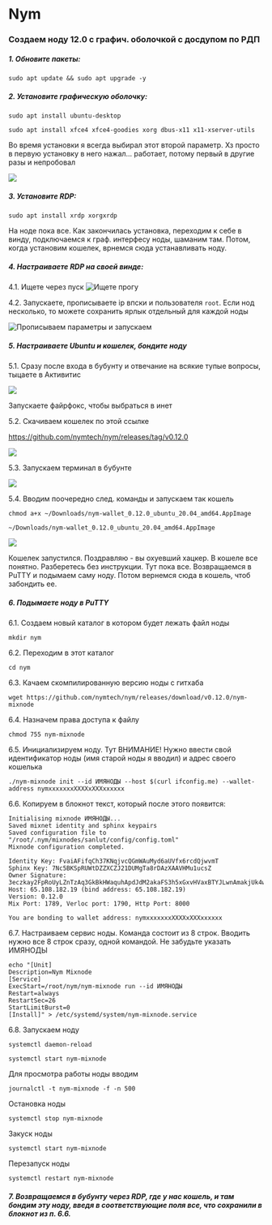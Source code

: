# Nym
### Создаем ноду 12.0 с графич. оболочкой с досдупом по РДП

##### 1. Обновите пакеты:
```
sudo apt update && sudo apt upgrade -y
```
##### 2. Установите графическую оболочку:
```
sudo apt install ubuntu-desktop
```
```
sudo apt install xfce4 xfce4-goodies xorg dbus-x11 x11-xserver-utils
```
Во время установки я всегда выбирал этот второй параметр. Хз просто в первую установку в него нажал... работает, потому первый в другие разы и непробовал

![](https://github.com/Sanlut/Nym/blob/main/ubuntu1.png)

##### 3. Установите RDP:
```
sudo apt install xrdp xorgxrdp
```

На ноде пока все. Как закончилась установка, переходим к себе в винду, подключаемся к граф. интерфесу ноды, шаманим там. Потом, когда установим кошелек, врнемся сюда устанавливать ноду.

##### 4. Настраиваете RDP на своей винде:
4.1. Ищете через пуск
![Ищете прогу](https://github.com/Sanlut/Nym/blob/main/999.png)

4.2. Запускаете, прописываете ip впски и пользователя `root`. Если нод несколько, то можете сохранить ярлык отдельный для каждой ноды

![Прописываем параметры и запускаем](https://github.com/Sanlut/Nym/blob/main/rdp.png)

##### 5. Настраиваете Ubuntu и кошелек, бондите ноду

5.1. Сразу после входа в бубунту и отвечание на всякие тупые вопросы, тыцаете в Активитис

![](https://github.com/Sanlut/Nym/blob/main/firefox.png)

Запускаете файрфокс, чтобы выбраться в инет

5.2. Скачиваем кошелек по этой ссылке

https://github.com/nymtech/nym/releases/tag/v0.12.0

![](https://github.com/Sanlut/Nym/blob/main/wal.png)

5.3. Запускаем терминал в бубунте

![](https://github.com/Sanlut/Nym/blob/main/term1.png)

5.4. Вводим поочередно след. команды и запускаем так кошель

```
chmod a+x ~/Downloads/nym-wallet_0.12.0_ubuntu_20.04_amd64.AppImage
```
```
~/Downloads/nym-wallet_0.12.0_ubuntu_20.04_amd64.AppImage
```

![](https://github.com/Sanlut/Nym/blob/main/term2.png)

Кошелек запустился. Поздравляю - вы охуевший хацкер.
В кошеле все понятно. Разберетесь без инструкции. Тут пока все. Возвращаемся в PuTTY и подымаем саму ноду. Потом вернемся сюда в кошель, чтоб забондить ее.

##### 6.	Подымаете ноду в PuTTY

6.1.	Создаем новый каталог в котором будет лежать файл ноды
```
mkdir nym
```

6.2.	Переходим в этот каталог

```
cd nym
```

6.3.	Качаем скомпилированную версию ноды с гитхаба 

```
wget https://github.com/nymtech/nym/releases/download/v0.12.0/nym-mixnode
```

6.4.	Назначем права доступа к файлу

```
chmod 755 nym-mixnode
```

6.5.	Инициализируем ноду. Тут ВНИМАНИЕ! Нужно ввести свой идентификатор ноды (имя старой ноды я вводил) и адрес своего кошелька 

```
./nym-mixnode init --id ИМЯНОДЫ --host $(curl ifconfig.me) --wallet-address nymхххххххХХХХхХХХхххххх
```
6.6. Копируем в блокнот текст, который после этого появится:

    Initialising mixnode ИМЯНОДЫ...
    Saved mixnet identity and sphinx keypairs
    Saved configuration file to "/root/.nym/mixnodes/sanlut/config/config.toml"
    Mixnode configuration completed.

    Identity Key: FvaiAFifqCh37KNqjvcQGmWAuMyd6aUVfx6rcdQjwvmT
    Sphinx Key: 7Nc5BKSpRUWtDZZXCZJ21DUMgTa8rDAzXAAVHMu1ucsZ
    Owner Signature: 3eczkay2FpRoUyLZnTzAq3GkBkHWaquhApdJdM2akaFS3h5xGxvHVaxBTYJLwnAmakjUk4wTv764FnuYp9EKzEr
    Host: 65.108.182.19 (bind address: 65.108.182.19)
    Version: 0.12.0
    Mix Port: 1789, Verloc port: 1790, Http Port: 8000

    You are bonding to wallet address: nymхххххххХХХХхХХХхххххх
    
6.7. Настраиваем сервис ноды. Команда состоит из 8 строк. Вводить нужно все 8 строк сразу, одной командой. Не забудьте указать ИМЯНОДЫ

```
echo "[Unit]
Description=Nym Mixnode
[Service]
ExecStart=/root/nym/nym-mixnode run --id ИМЯНОДЫ
Restart=always
RestartSec=26
StartLimitBurst=0
[Install]" > /etc/systemd/system/nym-mixnode.service
```
6.8. Запускаем ноду
```
systemctl daemon-reload
```
```
systemctl start nym-mixnode
```

Для просмотра работы ноды вводим

```
journalctl -t nym-mixnode -f -n 500
```
Остановка ноды 
```
systemctl stop nym-mixnode
```
Закуск ноды
```
systemctl start nym-mixnode
```
Перезапуск ноды
```
systemctl restart nym-mixnode
```


##### 7. Возвращаемся в бубунту через RDP, где у нас кошель, и там бондим эту ноду, введя в соответствующие поля все, что сохранили в блокнот из п. 6.6.


